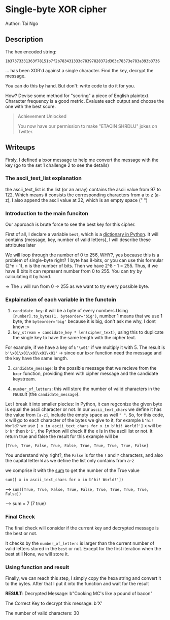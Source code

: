 # Single-byte XOR cipher
Author: Tai Ngo

## Description
The hex encoded string:

    1b37373331363f78151b7f2b783431333d78397828372d363c78373e783a393b3736

... has been XOR'd against a single character. Find the key, decrypt the message.

You can do this by hand. But don't: write code to do it for you.

How? Devise some method for "scoring" a piece of English plaintext. Character frequency is a good metric. Evaluate each output and choose the one with the best score.

> Achievement Unlocked
>
>You now have our permission to make "ETAOIN SHRDLU" jokes on Twitter.

## Writeups

Firsly, I defined a bxor message to help me convert the message with the key (go to the set 1 challenge 2 to see the details)

### The ascii_text_list explanation
the ascii_text_list is the list (or an array) contains the ascii value from 97 to 122. Which means it consists the corresponding characters from a to z (a-z), I also append the ascii value at 32, which is an empty space (" ")


### Introduction to the main funciton
Our approach is brute force to see the best key for this cipher.

First of all, I declare a variable `best`, which is a [dictionary in Python](https://www.w3schools.com/python/python_dictionaries.asp). It will contains {message, key, number of valid letters}, I will describe these attributes later


We will loop through the number of 0 to 256, WHY?, yes because this is a problem of single-byte right? 1 byte has 8-bits, or you can use this formular (2^n - 1), n is the number of bits. Then we have 2^8 - 1 = 255. Thus, if we have 8 bits it can represent number from 0 to 255. You can try by calculating it by hand.

=> The `i` will run from 0 -> 255 as we want to try every possible byte.

### Explaination of each variable in the functoin
1. `candidate_key`: it will be a byte of every numbers.Using `[number].to_bytes(1, byteorder='big')`, number 1 means that we use 1 byte, the `byteorder='big'` because it is big, don't ask me why, I dont know :>
2. `key_stream = candidate_key * len(cipher_text)`, using this to duplicate the single key to have the same length with the cipher text.

For example, if we have a key of `b'\x01'` if we multiply it with 5. The result is `b'\x01\x01\x01\x01\x01'` -> since our `bxor` function need the message and the key have the same length.

3. `candidate_message`: is the possible message that we recieve from the `bxor` function, providing them with cipher message and the candidate keystream.

4. `number_of_letters`: this will store the number of valid characters in the reusult (the `candidate_message`).

Let I break it into smaller piecies:
In Python, it can regconize the given byte is equal the ascii character or not. In our `ascii_text_chars` we define it has the value from `[a-z]`, include the empty space as well `" "`.
So, for this code, x will go to each character of the bytes we give to it, for example `b'hi! World?`
we use
`[ x in ascii_text_chars for x in b'hi! World?']`
x will be `b'h'` then `b'i'`, the Python will check if the x is in the ascii list or not. It return true and false
the result for this example will be

`[True, True, False, True, False, True, True, True, True, False]`

You understand why right?, the `False` is for the `!` and `?` characters, and also the capital letter `W` as we define the list only contains from a-z

we comprise it with the [sum](https://www.geeksforgeeks.org/python-count-true-booleans-in-a-list/) to get the number of the True value

`sum([ x in ascii_text_chars for x in b'hi! World?'])`

--> `sum([True, True, False, True, False, True, True, True, True, False])`

--> sum = 7 (7 true)


### Final Check

The final check will consider if the current key and decrypted message is the best or not. 

It checks by the `number_of_letters` is larger than the current number of valid letters stored in the `best` or not. Except for the first iteration when the best still None, we will store it.

### Using function and result

Finally, we can reach this step, I simply copy the hexa string and convert it to the bytes. After that I put it into the function and wait for the result

**RESULT**:
Decrypted Message: b"Cooking MC's like a pound of bacon"

The Correct Key to decrypt this message: b'X'

The number of valid characters: 30
 